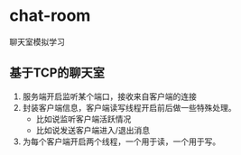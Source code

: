 # chat-room
聊天室模拟学习

## 基于TCP的聊天室
1. 服务端开启监听某个端口，接收来自客户端的连接
2. 封装客户端信息，客户端读写线程开启前后做一些特殊处理。
   - 比如说监听客户端活跃情况
   - 比如说发送客户端进入/退出消息
3. 为每个客户端开启两个线程，一个用于读，一个用于写。